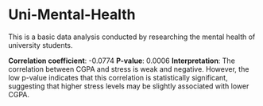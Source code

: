 # Uni-Mental-Health
This is a basic data analysis conducted by researching the mental health of university students.

**Correlation coefficient**: -0.0774
**P-value**: 0.0006
**Interpretation**: The correlation between CGPA and stress is weak and negative. However, the low p-value indicates that this correlation is statistically significant, suggesting that higher stress levels may be slightly associated with lower CGPA.
